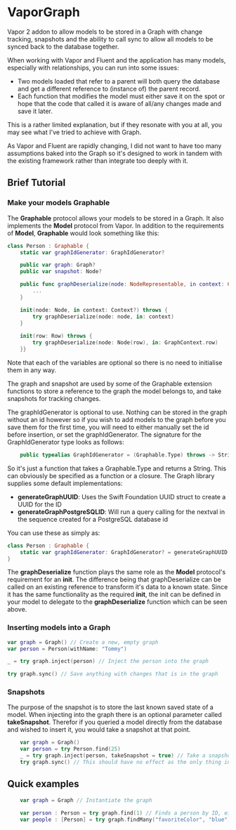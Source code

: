 # VaporGraph

Vapor 2 addon to allow models to be stored in a Graph with change tracking, snapshots and the ability to call sync to allow all models to be synced back to the database together.

When working with Vapor and Fluent and the application has many models, especially with relationships, you can run into some issues:

* Two models loaded that refer to a parent will both query the database and get a different reference to (instance of) the parent record.
* Each function that modifies the model must either save it on the spot or hope that the code that called it is aware of all/any changes made and save it later.

This is a rather limited explanation, but if they resonate with you at all, you may see what I've tried to achieve with Graph.

As Vapor and Fluent are rapidly changing, I did not want to have too many assumptions baked into the Graph so it's designed to work in tandem with the existing framework rather than integrate too deeply with it.

## Brief Tutorial

### Make your models Graphable

The **Graphable** protocol allows your models to be stored in a Graph. It also implements the **Model** protocol from Vapor. In addition to the requirements of **Model**, **Graphable** would look something like this:

```Swift
class Person : Graphable {
    static var graphIdGenerator: GraphIdGenerator?

    public var graph: Graph?
    public var snapshot: Node?

    public func graphDeserialize(node: NodeRepresentable, in context: Context?) throws {
        ... 
    }

    init(node: Node, in context: Context?) throws {
        try graphDeserialize(node: node, in: context)
    }
    
    init(row: Row) throws {
        try graphDeserialize(node: Node(row), in: GraphContext.row)
    }}
```

Note that each of the variables are optional so there is no need to initialise them in any way.

The graph and snapshot are used by some of the Graphable extension functions to store a reference to the graph the model belongs to, and take snapshots for tracking changes.

The graphIdGenerator is optional to use. Nothing can be stored in the graph without an id however so if you wish to add models to the graph before you save them for the first time, you will need to either manually set the id before insertion, or set the graphIdGenerator. The signature for the GraphIdGenerator type looks as follows:

```Swift
    public typealias GraphIdGenerator = (Graphable.Type) throws -> String
```

So it's just a function that takes a Graphable.Type and returns a String. This can obviously be specified as a function or a closure. The Graph library supplies some default implementations:

* **generateGraphUUID**: Uses the Swift Foundation UUID struct to create a UUID for the ID
* **generateGraphPostgreSQLID**: Will run a query calling for the nextval in the sequence created for a PostgreSQL database id

You can use these as simply as:

```Swift
class Person : Graphable {
    static var graphIdGenerator: GraphIdGenerator? = generateGraphUUID
}
```

The **graphDeserialize** function plays the same role as the **Model** protocol's requirement for an **init**. The difference being that graphDeserialize can be called on an existing reference to transform it's data to a known state. Since it has the same functionality as the required **init**, the init can be defined in your model to delegate to the **graphDeserialize** function which can be seen above.

### Inserting models into a Graph

```Swift
var graph = Graph() // Create a new, empty graph
var person = Person(withName: "Tommy")

_ = try graph.inject(person) // Inject the person into the graph

try graph.sync() // Save anything with changes that is in the graph
```

### Snapshots 

The purpose of the snapshot is to store the last known saved state of a model. When injecting into the graph there is an optional parameter called **takeSnapshot**. Therefor if you queried a model directly from the database and wished to insert it, you would take a snapshot at that point.

```Swift
    var graph = Graph()
    var person = try Person.find(25)
    _ = try graph.inject(person, takeSnapshot = true) // Take a snapshot as we know that this is the state directly out of the database
    try graph.sync() // This should have no effect as the only thing in the graph has not been changed from it's snapshot
```

## Quick examples

```Swift
    var graph = Graph // Instantiate the graph

    var person : Person = try graph.find(1) // Finds a person by ID, either in the graph or in the database
    var people : [Person] = try graph.findMany("favoriteColor", "blue") // Finds all people with the favorite color "blue" in the database and injects them into the graph
```